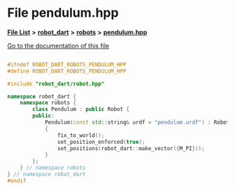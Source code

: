 

# File pendulum.hpp

[**File List**](files.md) **>** [**robot\_dart**](dir_166284c5f0440000a6384365f2a45567.md) **>** [**robots**](dir_087fbdcd93b501a5d3f98df93e9f8cc4.md) **>** [**pendulum.hpp**](pendulum_8hpp.md)

[Go to the documentation of this file](pendulum_8hpp.md)

```C++

#ifndef ROBOT_DART_ROBOTS_PENDULUM_HPP
#define ROBOT_DART_ROBOTS_PENDULUM_HPP

#include "robot_dart/robot.hpp"

namespace robot_dart {
    namespace robots {
        class Pendulum : public Robot {
        public:
            Pendulum(const std::string& urdf = "pendulum.urdf") : Robot(urdf)
            {
                fix_to_world();
                set_position_enforced(true);
                set_positions(robot_dart::make_vector({M_PI}));
            }
        };
    } // namespace robots
} // namespace robot_dart
#endif

```

